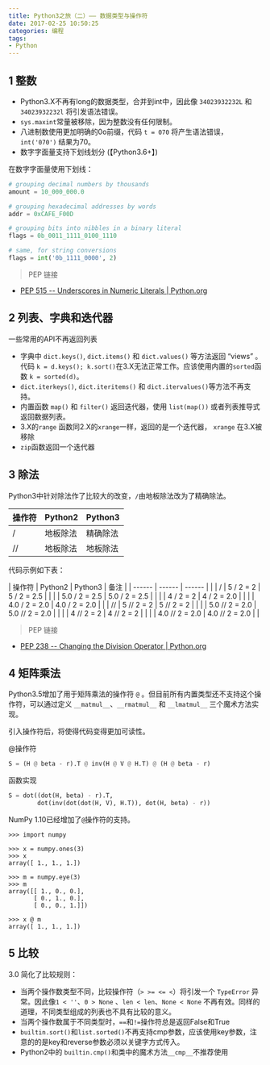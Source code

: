 ```yaml
---
title: Python3之旅（二）—— 数据类型与操作符
date: 2017-02-25 10:50:25
categories: 编程
tags:
- Python
---
```


## 1 整数

- Python3.X不再有long的数据类型，合并到int中，因此像 `34023932232L` 和 `34023932232l` 将引发语法错误。
- `sys.maxint`常量被移除，因为整数没有任何限制。
- 八进制数使用更加明确的0o前缀，代码 `t = 070` 将产生语法错误，`int('070')` 结果为70。
- 数字字面量支持下划线划分 (【Python3.6+】)

在数字字面量使用下划线：

```python
# grouping decimal numbers by thousands
amount = 10_000_000.0

# grouping hexadecimal addresses by words
addr = 0xCAFE_F00D

# grouping bits into nibbles in a binary literal
flags = 0b_0011_1111_0100_1110

# same, for string conversions
flags = int('0b_1111_0000', 2)
```

> PEP 链接
- [PEP 515 -- Underscores in Numeric Literals | Python.org](https://www.python.org/dev/peps/pep-0515/)

<!-- more -->

## 2 列表、字典和迭代器

一些常用的API不再返回列表

- 字典中  `dict.keys()`, `dict.items()` 和 `dict.values()` 等方法返回 “views” 。代码 `k = d.keys(); k.sort()`在3.X无法正常工作。应该使用内置的`sorted`函数 `k = sorted(d)`。
- `dict.iterkeys()`, `dict.iteritems()` 和 `dict.itervalues()`等方法不再支持。
- 内置函数 `map()` 和 `filter()` 返回迭代器，使用 `list(map())` 或者列表推导式返回数据列表。
- 3.X的`range` 函数同2.X的`xrange`一样，返回的是一个迭代器， `xrange` 在3.X被移除
- `zip`函数返回一个迭代器

## 3 除法

Python3中针对除法作了比较大的改变，`/`由地板除法改为了精确除法。

| 操作符 | Python2 | Python3 |
| ------ | ------ | ------ |
| /  | 地板除法 | 精确除法 |
| // | 地板除法 | 地板除法 |

代码示例如下表：

| 操作符 | Python2 | Python3 | 备注 |
| ------ | ------ | ------ | |
| /  | 5 / 2 = 2 | 5 / 2 = 2.5 | |
| | 5.0 / 2 = 2.5 | 5.0 / 2 = 2.5 | |
| | 4 / 2 = 2 | 4 / 2 = 2.0 | |
| | 4.0 / 2 = 2.0 | 4.0 / 2 = 2.0 | |
| // | 5 // 2 = 2 | 5 // 2 = 2 | |
| | 5.0 // 2 = 2.0 | 5.0 // 2 = 2.0 | |
| | 4 // 2 = 2 | 4 // 2 = 2 | |
| | 4.0 // 2 = 2.0 | 4.0 // 2 = 2.0 | |


> PEP 链接
- [PEP 238 -- Changing the Division Operator | Python.org](https://www.python.org/dev/peps/pep-0238/)

## 4 矩阵乘法

Python3.5增加了用于矩阵乘法的操作符 `@` 。但目前所有内置类型还不支持这个操作符，可以通过定义 `__matmul__`、`__rmatmul__` 和 `__lmatmul__` 三个魔术方法实现。

引入操作符后，将使得代码变得更加可读性。

@操作符

```python
S = (H @ beta - r).T @ inv(H @ V @ H.T) @ (H @ beta - r)
```

函数实现

```python
S = dot((dot(H, beta) - r).T,
        dot(inv(dot(dot(H, V), H.T)), dot(H, beta) - r))
```

NumPy 1.10已经增加了`@`操作符的支持。

```
>>> import numpy

>>> x = numpy.ones(3)
>>> x
array([ 1., 1., 1.])

>>> m = numpy.eye(3)
>>> m
array([[ 1., 0., 0.],
       [ 0., 1., 0.],
       [ 0., 0., 1.]])

>>> x @ m
array([ 1., 1., 1.])
```

## 5 比较

3.0 简化了比较规则：

- 当两个操作数类型不同，比较操作符（`> >= <= <`）将引发一个 `TypeError` 异常。因此像`1 < ''`、`0 > None` 、`len < len`、`None < None` 不再有效。同样的道理，不同类型组成的列表也不具有比较的意义。
- 当两个操作数属于不同类型时，`==`和`!=`操作符总是返回False和True
- `builtin.sort()`和`list.sorted()`不再支持cmp参数，应该使用key参数，注意的的是key和reverse参数必须以关键字方式传入。
- Python2中的 `builtin.cmp()`和类中的魔术方法`__cmp__`不推荐使用
